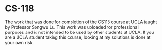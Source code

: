 # CS-118
The work that was done for completion of the CS118 course at UCLA taught by Professor Songwu Lu. This work was uploaded for professional purposes and is not intended to be used by other students at UCLA. If you are a UCLA student taking this course, looking at my solutions is done at your own risk.